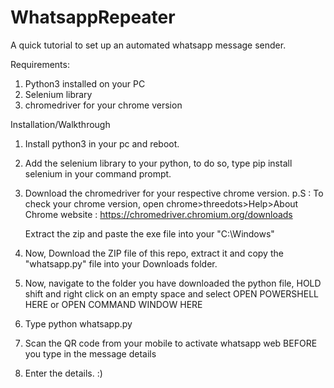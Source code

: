 # WhatsappRepeater
A quick tutorial to set up an automated whatsapp message sender.

Requirements:
1. Python3 installed on your PC
2. Selenium library
3. chromedriver for your chrome version

Installation/Walkthrough

1. Install python3 in your pc and reboot.

2. Add the selenium library to your python, to do so, type 
        pip install selenium
   in your command prompt.
   
3. Download the chromedriver for your respective chrome version.
   p.S : To check your chrome version, open chrome>threedots>Help>About Chrome
    website : https://chromedriver.chromium.org/downloads
    
    Extract the zip and paste the exe file into your "C:\Windows"
    
4. Now, Download the ZIP file of this repo, extract it and copy the "whatsapp.py" file into your Downloads folder.

5. Now, navigate to the folder you have downloaded the python file, HOLD shift and right click on an empty space and select OPEN POWERSHELL HERE or OPEN COMMAND WINDOW HERE

6. Type
        python whatsapp.py

7. Scan the QR code from your mobile to activate whatsapp web BEFORE you type in the message details

8. Enter the details. :)
